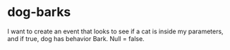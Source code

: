 # dog-barks
I want to create an event that looks to see if a cat is inside my parameters, and if true, dog has behavior Bark. Null = false.
